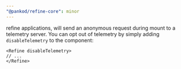 ```yaml
---
"@pankod/refine-core": minor
---
```


refine applications, will send an anonymous request during mount to a telemetry server. You can opt out of telemetry by simply adding `disableTelemetry` to the <Refine> component:

```
<Refine disableTelemetry>
// ...
</Refine>
```
